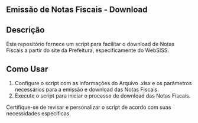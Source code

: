 ## Emissão de Notas Fiscais - Download

## Descrição

Este repositório fornece um script para facilitar o download de Notas Fiscais a partir do site da Prefeitura, especificamente do WebSISS.

## Como Usar

1. Configure o script com as informações do Arquivo .xlsx e os parâmetros necessários para a emissão e download das Notas Fiscais.
2. Execute o script para iniciar o processo de download das Notas Fiscais.

Certifique-se de revisar e personalizar o script de acordo com suas necessidades específicas.
